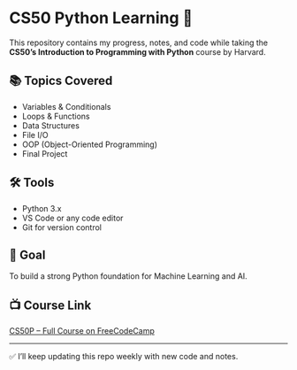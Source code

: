 # CS50 Python Learning 📘

This repository contains my progress, notes, and code while taking the **CS50’s Introduction to Programming with Python** course by Harvard.

## 📚 Topics Covered
- Variables & Conditionals
- Loops & Functions
- Data Structures
- File I/O
- OOP (Object-Oriented Programming)
- Final Project

## 🛠️ Tools
- Python 3.x
- VS Code or any code editor
- Git for version control

## 🎯 Goal
To build a strong Python foundation for Machine Learning and AI.

## 📺 Course Link
[CS50P – Full Course on FreeCodeCamp](https://www.youtube.com/watch?v=5pXbP0rkFfI)

---

✅ I’ll keep updating this repo weekly with new code and notes.

